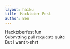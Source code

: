 ```yaml
---
layout: haiku
title: Hacktober Fest
author: Ben
---
```


Hacktoberfest fun<br>
Submitting pull requests quite <br>
But I want t-shirt<br>
